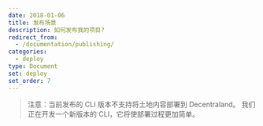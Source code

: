 ```yaml
---
date: 2018-01-06
title: 发布场景
description: 如何发布我的项目?
redirect_from:
  - /documentation/publishing/
categories:
  - deploy
type: Document
set: deploy
set_order: 7
---
```


> 注意：当前发布的 CLI 版本不支持将土地内容部署到 Decentraland。 我们正在开发一个新版本的 CLI，它将使部署过程更加简单。

<!--
## 预备工作

确保以下内容：

- 您的场景符合所有[场景限制](({{ site.baseurl }}{% post_url /development-guide/2018-01-06-scene-limitations %}))。 每次运行场景预览时，大多数限制都会得到验证。

* 您有一个 [Metamask](https://metamask.io/) 帐户，并为其分配了 LAND 地块。该帐户还必须持有最低金额以支付交易费。

* 您拥有必要数量的相邻 LAND 地块。 否则，您可以在[虚拟市场](({{ site.baseurl }}{% post_url /blockchain-interactions/2018-01-01-marketplace %}))中购买 LAND。

* 如果要将单个场景部署到多个相邻地块，则必须先将它们合并到 _连块土地_ 中，然后才能部署到它们。有关如何创建连块土地的说明，请参阅[虚拟市场]({{ site.baseurl }}{% post_url /blockchain-interactions/2018-01-01-marketplace %})。

## 检查场景数据

部署时，CLI 会从 _scene.json_ 读取场景部署位置等信息。

打开场景的 _scene.json_ 文件并验证以下内容：

- **Owner**：需要与您的以太坊钱包地址相匹配。这个地址要求有 LAND 通证，或者已被所有者授予上传场景的权限。

- **Parcels**：场景占用的地块坐标

- **Base**：场景中视为[0,0]坐标的土地坐标。

- **Estate**：部署连块土地的 ID。如果要部署到单块土地，则不需要此字段。

  > 注意：要查看连块土地 ID，请在市场中打开该连块土地的详细信息页面。在 URL 中有包含 ID 编号。 例如，如果 URL 是 _market.decentraland.org/estates/84/detail_，则该连块土地的 ID 为 _84_。

## 发布您的场景：

1. 确保最近更改的场景已经在本地完成构建。如果还没有，请运行 `npm run build` 。
2. 使用跟您的 Decentraland 土地相关联的地址来登录 Metamask 帐户。地址必需配置在文件 _scene.json_ 中。
3. 在场景的文件夹中运行 `dcl deploy`。

如果这是您第一次将此场景上传到选定的地块，在文件上传完成后 Metamask 将要求您批准支付矿工费的交易。您只有在首次部署内容时才需付款，因为只有在将内容链接到 IPNS（IPFS 的命名服务）时，才会更新 LAND 的智能合约。

`dcl deploy` 除了将您的内容上传到 IPFS 之外，还会更新您地块内容。

目前，作为提高性能和访问者体验的措施，您的内容将在 Decentraland 主服务器上保存，以确保渲染您的地块所需的数据始终可用。

> 注意：虽然此命令将您的场景部署到了您的地块，要注意的是目前用户还无法使用 Decentraland 浏览探索，因此您的内容还无法在虚拟世界里展示。

## 使用 Ledger 硬件钱包发布

将 LAND 存储在插入计算机的 [Ledger](https://www.ledger.com/) 硬件钱包中比存储在 Metamask 帐户更安全。

如果您使用了其中的一种钱包，则上传的过程略有不同。

1. 要确保在修改场景后已经在本地构建过场景，请运行`npm run build`。
2. 将您的 Ledger 设备插入。您在 Decentraland 的地块应该与这个钱包相关联。并且与场景的 _scene.json_ 文件中配置的一样。
3. 从场景的文件夹中运行`dcl deploy --https`。这将在您的浏览器上打开一个选项卡，您需要确认此操作。
   > 注意：目前，证书是自签名的，因此您的浏览器可能会在启动页面之前向您发出警告。仅显示警告，因为证书是由您的机器自行签名的，请忽略它并继续。
4. 然后，Ledger 设备将要求您进行确认，您必须通过按下设备的按钮进行确认。
-->

<!--

## What is the content server

The content server has a filesystem that's content-addressed, meaning that each file is identified by its contents, not an arbitrary file name.

We use the content server to host and distribute all scene content in a similar way to BitTorrent, keeping the Decentraland network distributed.

1.  The content server stores and distributes all of the assets required to render your scenes.
2.  The `dcl deploy` command links these assets to the LAND parcel specified in your **scene.json** file. Whenever you redeploy your scene, the CLI will update your LAND smart contract, if needed, to point to the most recent content available on the content server.
-->